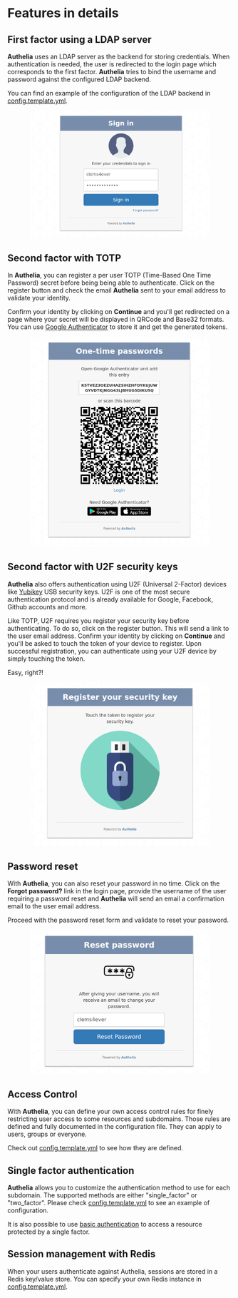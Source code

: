 # Features in details

## First factor using a LDAP server

**Authelia** uses an LDAP server as the backend for storing credentials.
When authentication is needed, the user is redirected to the login page which
corresponds to the first factor. **Authelia** tries to bind the username and
password against the configured LDAP backend.

You can find an example of the configuration of the LDAP backend in
[config.template.yml].

<p align="center">
  <img src="../images/first_factor.png" width="400">
</p>


## Second factor with TOTP

In **Authelia**, you can register a per user TOTP (Time-Based One Time
Password) secret before being being able to authenticate. Click on the
register button and check the email **Authelia** sent to your email address
to validate your identity.

Confirm your identity by clicking on **Continue** and you'll get redirected
on a page where your secret will be displayed  in QRCode and Base32 formats.
You can use [Google Authenticator] to store it and get the generated tokens.

<p align="center">
  <img src="../images/totp.png" width="400">
</p>

## Second factor with U2F security keys

**Authelia** also offers authentication using U2F (Universal 2-Factor) devices
like [Yubikey](Yubikey) USB security keys. U2F is one of the most secure
authentication protocol and is already available for Google, Facebook, Github
accounts and more.

Like TOTP, U2F requires you register your security key before authenticating. 
To do so, click on the register button. This will send a link to the 
user email address. 
Confirm your identity by clicking on **Continue** and you'll be asked to
touch the token of your device to register. Upon successful registration,
you can authenticate using your U2F device by simply touching the token.

Easy, right?!

<p align="center">
  <img src="./images/u2f.png" width="400">
</p>

## Password reset

With **Authelia**, you can also reset your password in no time. Click on the 
**Forgot password?** link in the login page, provide the username of the user
requiring a password reset and **Authelia** will send an email a confirmation
email to the user email address.

Proceed with the password reset form and validate to reset your password.

<p align="center">
  <img src="../images/reset_password.png" width="400">
</p>

## Access Control

With **Authelia**, you can define your own access control rules for finely
restricting user access to some resources and subdomains. Those rules are
defined and fully documented in the configuration file. They can apply to
users, groups or everyone.

Check out [config.template.yml] to see how they are defined.

## Single factor authentication

**Authelia** allows you to customize the authentication method to use for each 
subdomain. The supported methods are either "single_factor" or "two_factor". 
Please check [config.template.yml] to see an example of configuration.

It is also possible to use [basic authentication] to access a resource 
protected by a single factor.

## Session management with Redis

When your users authenticate against Authelia, sessions are stored in a
Redis key/value store. You can specify your own Redis instance in
[config.template.yml].

[basic authentication]: https://en.wikipedia.org/wiki/Basic_access_authentication
[config.template.yml]: https://github.com/clems4ever/authelia/blob/master/config.template.yml
[Google Authenticator]: https://play.google.com/store/apps/details?id=com.google.android.apps.authenticator2&hl=en
[Yubikey]: https://www.yubico.com/products/yubikey-hardware/yubikey4/
